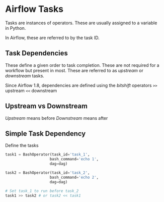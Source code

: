 # Airflow Tasks
Tasks are instances of operators. These are usually assigned to a variable in Python.

In Airflow, these are referred to by the task ID.

## Task Dependencies
These define a given order to task completion. These are not required for a workflow but present in most. These are referred to as *upstream* or *downstream* tasks. 

Since Airflow 1.8, dependencies are defined using the *bitshift* operators
`>>` upstream
`<<` downstream

## Upstream vs Downstream
*Upstream* means before
*Downstream* means after

## Simple Task Dependency
Define the tasks
```python
task1 = BashOperator(task_id='task_1',
					bash_command='echo 1',
					dag=dag)

task2 = BashOperator(task_id='task_2',
					bash_command='echo 2',
					dag=dag)

# Set task_1 to run before task_2
task1 >> task2 # or task2 << task1
```

